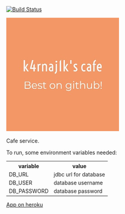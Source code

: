 [![Build Status](https://app.travis-ci.com/k4rnaj1k/best-cafe.svg?token=y64nymv4bg4ZJxLarA5L&branch=master)](https://app.travis-ci.com/k4rnaj1k/best-cafe)

![cafe image](img/cafe_logo.jpeg)

Cafe service.

To run, some environment variables needed:
<table>
<th>variable</th><th>value</th>
<tr><td>DB_URL</td><td>jdbc url for database</tr><tr><td>DB_USER</td><td>database username</tr><tr><td>DB_PASSWORD</td><td>database password</td></tr></table>

<a href="https://best-cafe.herokuapp.com/swagger-ui.html">App on heroku</a>
